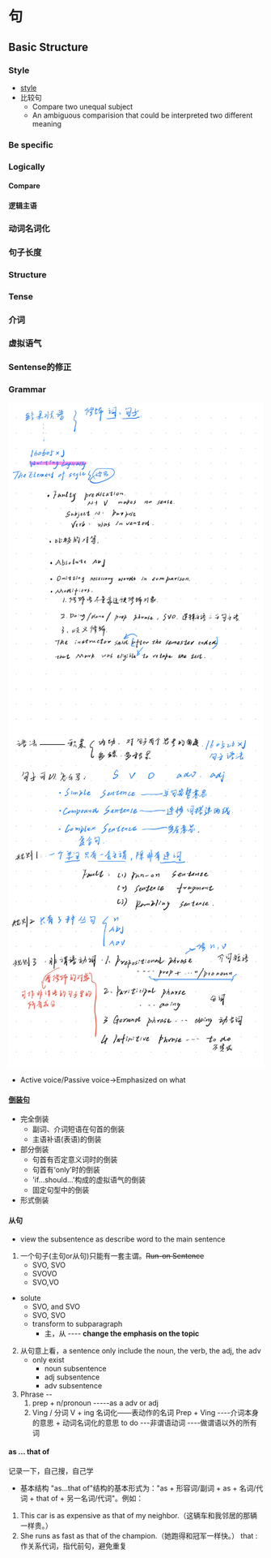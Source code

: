 

# 句
## Basic Structure

### Style
* [style](https://writingcenter.unc.edu/tips-and-tools/style/)
* 比较句
  * Compare two unequal subject
  * An ambiguous comparision that could be interpreted two different meaning

### Be specific
### Logically
#### Compare
#### 逻辑主语
### 动词名词化  
### 句子长度
### Structure
### Tense
### 介词
### 虚拟语气
### Sentense的修正

### Grammar
![picture1](../../pictures/Page10.jpg)
![picture2](../../pictures/Page11.jpg)


* Active voice/Passive voice->Emphasized on what

#### [倒装句](https://www.bilibili.com/video/BV1X54y1h7qR)
* 完全倒装
  * 副词、介词短语在句首的倒装
  * 主语补语(表语)的倒装
* 部分倒装
  * 句首有否定意义词时的倒装
  * 句首有‘only’时的倒装
  * 'if...should...'构成的虚拟语气的倒装
  * 固定句型中的倒装
* 形式倒装
   
#### 从句
* view the subsentence as describe word to the main sentence
1. 一个句子(主句or从句)只能有一套主谓。~~Run-on Sentence~~
   * SVO, SVO
   * SVOVO
   * SVO,VO
 * solute
   * SVO, and SVO
   * SVO, SVO 
   * transform to subparagraph
     * 主，从 ---- **change the emphasis on the topic**
2. 从句意上看，a sentence only include the noun, the verb, the adj, the adv
   * only exist 
     * noun subsentence
     * adj subsentence
     * adv subsentence
3. Phrase --
   1. prep + n/pronoun -----as a adv or adj
   2. Ving / 分词
      V + ing 名词化——表动作的名词
      Prep + Ving ----介词本身的意思 + 动词名词化的意思
      to do ---非谓语动词 ----做谓语以外的所有词

#### as ... that of  
记录一下，自己搜，自己学
* 基本结构
"as...that of"结构的基本形式为："as + 形容词/副词 + as + 名词/代词 + that of + 另一名词/代词"。例如：
1. This car is as expensive as that of my neighbor.（这辆车和我邻居的那辆一样贵。）
2. She runs as fast as that of the champion.（她跑得和冠军一样快。）
that : 作关系代词，指代前句，避免重复
